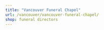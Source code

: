 ```yaml
---
title: "Vancouver Funeral Chapel"
url: /vancouver/vancouver-funeral-chapel/
shop: funeral directors
---
```

